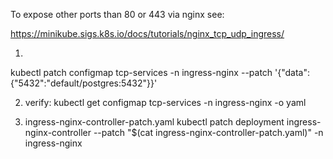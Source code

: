 To expose other ports than 80 or 443 via nginx see:

https://minikube.sigs.k8s.io/docs/tutorials/nginx_tcp_udp_ingress/

1.
kubectl patch configmap tcp-services -n ingress-nginx --patch '{"data":{"5432":"default/postgres:5432"}}'

2. verify:
kubectl get configmap tcp-services -n ingress-nginx -o yaml

3. ingress-nginx-controller-patch.yaml
kubectl patch deployment ingress-nginx-controller --patch "$(cat ingress-nginx-controller-patch.yaml)" -n ingress-nginx

